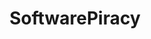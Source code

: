 ---
title: SoftwarePiracy
crosslinks:
- Piracy
- usenet
- Optics
- Enhancement
- CrackWatch
- CrackSupport
---